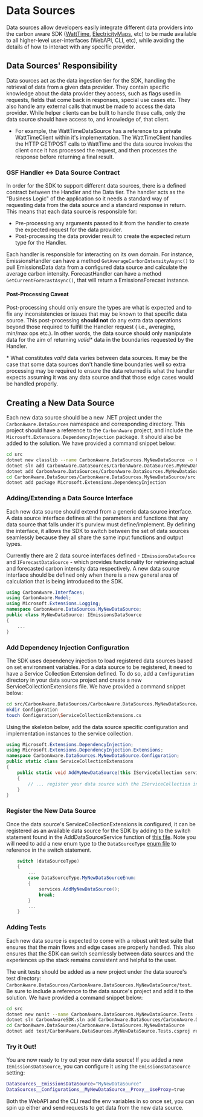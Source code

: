 # Data Sources

Data sources allow developers easily integrate different data providers into the carbon aware SDK ([WattTime](https://www.wattime.org), [ElectricityMaps](https://www.electricitymaps.com/), etc) to be made available to all higher-level user-interfaces (WebAPI, CLI, etc), while avoiding the details of how to interact with any specific provider.

## Data Sources' Responsibility
Data sources act as the data ingestion tier for the SDK, handling the retrieval of data from a given data provider. They contain specific knowledge about the data provider they access, such as flags used in requests, fields that come back in responses, special use cases etc. They also handle any external calls that must be made to access the data provider. While helper clients can be built to handle these calls, only the data source should have access to, and knowledge of, that client.
- For example, the WattTimeDataSource has a reference to a private WattTimeClient within it's implementation. The WattTimeClient handles the HTTP GET/POST calls to WattTime and the data source invokes the client once it has processed the request, and then processes the response before returning a final result.

### GSF Handler <-> Data Source Contract
In order for the SDK to support different data sources, there is a defined contract between the Handler and the Data tier. The handler acts as the "Business Logic" of the application so it needs a standard way of requesting data from the data source and a standard response in return. This means that each data source is responsible for: 
- Pre-processing any arguments passed to it from the handler to create the expected request for the data provider.
- Post-processing the data provider result to create the expected return type for the Handler.

Each handler is responsible for interacting on its own domain. For instance, EmissionsHandler can have a method `GetAverageCarbonIntensityAsync()` to pull EmissionsData data from a configured data source and calculate the average carbon intensity. ForecastHandler can have a method `GetCurrentForecastAsync()`, that will return a EmissionsForecast instance.

#### Post-Processing Caveat
Post-processing should only ensure the types are what is expected and to fix any inconsistencies or issues that may be known to that specific data source. This post-processing **should not** do any extra data operations beyond those required to fulfill the Handler request ( i.e., averaging, min/max ops etc.). In other words, the data source should only manipulate data for the aim of returning _valid*_ data in the boundaries requested by the Handler.

\* What constitutes _valid_ data varies between data sources. It may be the case that some data sources don't handle time boundaries well so  extra processing may be required to ensure the data returned is what the handler expects assuming it was any data source and that those edge cases would be handled properly.

## Creating a New Data Source

Each new data source should be a new .NET project under the `CarbonAware.DataSources` namespace and corresponding directory. This project should have a reference to the `CarbonAware` project, and include the `Microsoft.Extensions.DependencyInjection` package. It should also be added to the solution. We have provided a command snippet below:

```sh
cd src
dotnet new classlib --name CarbonAware.DataSources.MyNewDataSource -o CarbonAware.DataSources/CarbonAware.DataSources.MyNewDataSource/src
dotnet sln add CarbonAware.DataSources/CarbonAware.DataSources.MyNewDataSource/src/CarbonAware.DataSources.MyNewDataSource.csproj
dotnet add CarbonAware.DataSources/CarbonAware.DataSources.MyNewDataSource/src/CarbonAware.DataSources.MyNewDataSource.csproj reference CarbonAware/src/CarbonAware.csproj
cd CarbonAware.DataSources/CarbonAware.DataSources.MyNewDataSource/src
dotnet add package Microsoft.Extensions.DependencyInjection
```

### Adding/Extending a Data Source Interface
Each new data source should extend from a generic data source interface. A data source interface defines all the parameters and functions that any data source that falls under it's purview must define/implement. By defining the interface, it allows the SDK to switch between the set of data sources seamlessly because they all share the same input functions and output types. 

Currently there are 2 data source interfaces defined - `IEmissionsDataSource` and `IForecastDataSource` - which provides functionality for retrieving actual and forecasted carbon intensity data respectively. A new data source interface should be defined only when there is a new general area of calculation that is being introduced to the SDK.

```csharp
using CarbonAware.Interfaces;
using CarbonAware.Model;
using Microsoft.Extensions.Logging;
namespace CarbonAware.DataSources.MyNewDataSource;
public class MyNewDataSource: IEmissionsDataSource 
{
    ...
}
```

### Add Dependency Injection Configuration

The SDK uses dependency injection to load registered data sources based on set environment variables. For a data source to be registered, it need to have a Service Collection Extension defined. To do so, add a `Configuration` directory in your data source project and create a new ServiceCollectionExtensions file. We have provided a command snippet below:

```sh
cd src/CarbonAware.DataSources/CarbonAware.DataSources.MyNewDataSource/src
mkdir Configuration
touch Configuration\ServiceCollectionExtensions.cs
```

Using the skeleton below, add the data source specific configuration and implementation instances to the service collection.

```csharp
using Microsoft.Extensions.DependencyInjection;
using Microsoft.Extensions.DependencyInjection.Extensions;
namespace CarbonAware.DataSources.MyNewDataSource.Configuration;
public static class ServiceCollectionExtensions 
{
    public static void AddMyNewDataSource(this IServiceCollection services)
    {
        // ... register your data source with the IServiceCollection instance
    }
}
```

### Register the New Data Source
Once the data source's ServiceCollectionExtensions is configured, it can be registered as an available data source for the SDK by adding to the switch statement found in the AddDataSourceService function of [this file](../../src/CarbonAware.DataSources/CarbonAware.DataSources.Registration\Configuration\ServiceCollectionExtensions.cs). Note you will need to add a new enum type to the `DataSourceType` [enum file](../../src/CarbonAware.DataSources/CarbonAware.DataSources.Registration/Configuration/DataSourceType.cs) to reference in the switch statement.

```csharp
    switch (dataSourceType)
    {
        ...
        case DataSourceType.MyNewDataSourceEnum:
        {
            services.AddMyNewDataSource();
            break;
        }
        ...
    }
```

### Adding Tests
Each new data source is expected to come with a robust unit test suite that ensures that the main flows and edge cases are properly handled. This also ensures that the SDK can switch seamlessly between data sources and the experiences up the stack remains consistent and helpful to the user.

The unit tests should be added as a new project under the data source's test directory: `CarbonAware.DataSources/CarbonAware.DataSources.MyNewDataSource/test`. Be sure to include a reference to the data source's project and add it to the solution. We have provided a command snippet below:

```sh
cd src
dotnet new nunit --name CarbonAware.DataSources.MyNewDataSource.Tests -o CarbonAware.DataSources/CarbonAware.DataSources.MyNewDataSource/test
dotnet sln CarbonAwareSDK.sln add CarbonAware.DataSources/CarbonAware.DataSources.MyNewDataSource/test/CarbonAware.DataSources.MyNewDataSource.Tests.csproj
cd CarbonAware.DataSources/CarbonAware.DataSources.MyNewDataSource
dotnet add test/CarbonAware.DataSources.MyNewDataSource.Tests.csproj reference src/CarbonAware.DataSources.MyNewDataSource.csproj
```
### Try it Out!
You are now ready to try out your new data source!  If you added a new `IEmissionsDataSource`, you can configure it using the `EmissionsDataSource` setting:

```bash
DataSources__EmissionsDataSource="MyNewDataSource"
DataSources__Configurations__MyNewDataSource__Proxy__UseProxy=true
```

Both the WebAPI and the CLI read the env variables in so once set, you can spin up either and send requests to get data from the new data source.